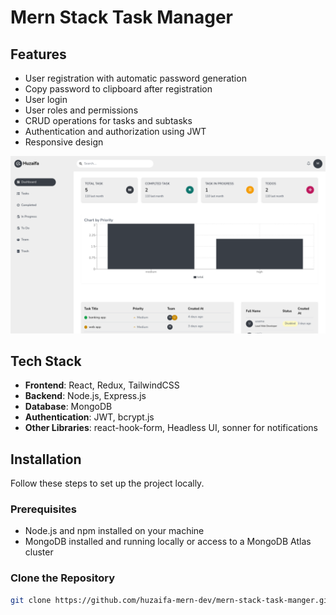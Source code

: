 # Mern Stack Task Manager

## Features

- User registration with automatic password generation
- Copy password to clipboard after registration
- User login
- User roles and permissions 
- CRUD operations for tasks and subtasks
- Authentication and authorization using JWT
- Responsive design

![CodeScreenshot Preview](./demo.png)

## Tech Stack

- **Frontend**: React, Redux, TailwindCSS
- **Backend**: Node.js, Express.js
- **Database**: MongoDB
- **Authentication**: JWT, bcrypt.js
- **Other Libraries**: react-hook-form, Headless UI, sonner for notifications

## Installation

Follow these steps to set up the project locally.

### Prerequisites

- Node.js and npm installed on your machine
- MongoDB installed and running locally or access to a MongoDB Atlas cluster

### Clone the Repository

```bash
git clone https://github.com/huzaifa-mern-dev/mern-stack-task-manger.git

